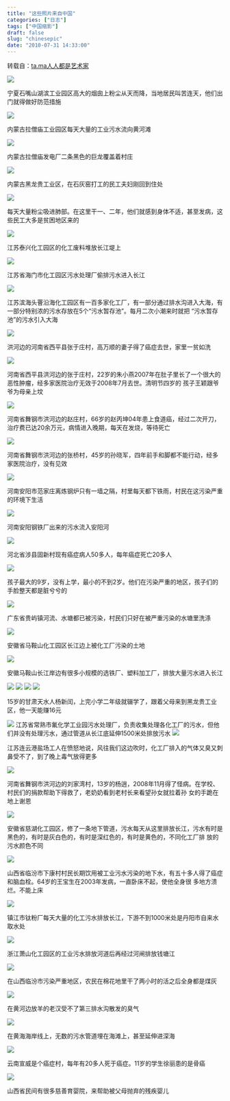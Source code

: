```yaml
---
title: "这些照片来自中国"
categories: ["日志"]
tags: ["中国缩影"]
draft: false
slug: "chinesepic"
date: "2010-07-31 14:33:00"
---
```


转载自：<a href="https://ta.md/1193/" target="_blank">ta.ma人人都是艺术家</a>

<img src="https://cdn.jsdelivr.net/gh/eallion/blog@public/images/2010/07/31/2659925206.jpg" />

宁夏石嘴山湖滨工业园区高大的烟囱上粉尘从天而降，当地居民叫苦连天，他们出门就得做好防范措施

<img src="https://cdn.jsdelivr.net/gh/eallion/blog@public/images/2010/07/31/3236942723.jpg"/>

内蒙古拉僧庙工业园区每天大量的工业污水流向黄河滩

<img src="https://cdn.jsdelivr.net/gh/eallion/blog@public/images/2010/07/31/3787769007.jpg" />

内蒙古拉僧庙发电厂二条黑色的巨龙覆盖着村庄

<img src="https://cdn.jsdelivr.net/gh/eallion/blog@public/images/2010/07/31/788777169.jpg" />

内蒙古黑龙贵工业区，在石灰窑打工的民工夫妇刚回到住处

<img src="https://cdn.jsdelivr.net/gh/eallion/blog@public/images/2010/07/31/1398054528.jpg" />

每天大量粉尘吸进肺部。在这里干一、二年，他们就感到身体不适，甚至发病，这些民工大多是贫困地区来的

<img src="https://cdn.jsdelivr.net/gh/eallion/blog@public/images/2010/07/31/152655098.jpg" />

江苏泰兴化工园区的化工废料堆放长江堤上

<img src="https://cdn.jsdelivr.net/gh/eallion/blog@public/images/2010/07/31/809631131.jpg" />

江苏省海门市化工园区污水处理厂偷排污水进入长江

<img src="https://cdn.jsdelivr.net/gh/eallion/blog@public/images/2010/07/31/3165359964.jpg" />

江苏滨海头罾沿海化工园区有一百多家化工厂，有一部分通过排水沟进入大海，有一部分特别浓的污水存放在5个“污水暂存池”。每月二次小潮来时就把 “污水暂存池”的污水引入大海

<img src="https://cdn.jsdelivr.net/gh/eallion/blog@public/images/2010/07/31/2615138078.jpg" />

洪河边的河南省西平县张于庄村，高万顺的妻子得了癌症去世，家里一贫如洗

<img src="https://cdn.jsdelivr.net/gh/eallion/blog@public/images/2010/07/31/2076751741.jpg" />

河南省西平县洪河边的张于庄村，22岁的朱小燕2007年在肚子里长了一个很大的恶性肿瘤，经多家医院治疗无效于2008年7月去世。清明节四岁的 孩子王颖跟爷爷为母亲上坟

<img src="https://cdn.jsdelivr.net/gh/eallion/blog@public/images/2010/07/31/3264732214.jpg" />

河南省舞钢市洪河边的赵庄村，66岁的赵丙坤04年患上食道癌，经过二次开刀，治疗费已达20余万元，病情进入晚期，每天在发烧，等待死亡

<img src="https://cdn.jsdelivr.net/gh/eallion/blog@public/images/2010/07/31/2683938327.jpg" />

河南省舞钢市洪河边的张桥村，45岁的孙晓军，四年前手和脚都不能行动，经多家医院治疗，没有见效

<img src="https://cdn.jsdelivr.net/gh/eallion/blog@public/images/2010/07/31/2729672082.jpg" />

河南安阳市范家庄离炼钢炉只有一墙之隔，村里每天都下铁雨，村民在这污染严重的环境下生活

<img src="https://cdn.jsdelivr.net/gh/eallion/blog@public/images/2010/07/31/1602253216.jpg" />

河南安阳钢铁厂出来的污水流入安阳河

<img src="https://cdn.jsdelivr.net/gh/eallion/blog@public/images/2010/07/31/4195724604.jpg" />

河北省涉县固新村现有癌症病人50多人，每年癌症死亡20多人

<img src="https://cdn.jsdelivr.net/gh/eallion/blog@public/images/2010/07/31/3535905323.jpg" />

孩子最大的9岁，没有上学，最小的不到2岁。他们在污染严重的地区，孩子们的手脸整天都是脏兮兮的

<img src="https://cdn.jsdelivr.net/gh/eallion/blog@public/images/2010/07/31/4184492394.jpg" />

广东省贵屿镇河流、水塘都已被污染，村民们只好在被严重污染的水塘里洗涤

<img src="https://cdn.jsdelivr.net/gh/eallion/blog@public/images/2010/07/31/1512534315.jpg" />

安徽省马鞍山化工园区长江边上被化工厂污染的土地

<img src="https://cdn.jsdelivr.net/gh/eallion/blog@public/images/2010/07/31/3410933357.jpg" />

安徽马鞍山长江岸边有很多小规模的选铁厂、塑料加工厂，排放大量污水进入长江

<img src="https://cdn.jsdelivr.net/gh/eallion/blog@public/images/2010/07/31/3341964225.jpg" />

<img src="https://cdn.jsdelivr.net/gh/eallion/blog@public/images/2010/07/31/293921300.jpg" />

<img src="https://cdn.jsdelivr.net/gh/eallion/blog@public/images/2010/07/31/1141153084.jpg" />

<img src="https://cdn.jsdelivr.net/gh/eallion/blog@public/images/2010/07/31/4059002325.jpg" />

15岁的甘肃天水人杨新闰，上完小学二年级就辍学了，跟着父母来到黑龙贵工业区，他一天能赚16元

<img src="https://cdn.jsdelivr.net/gh/eallion/blog@public/images/2010/07/31/3396972444.jpg" />
江苏省常熟市氟化学工业园污水处理厂，负责收集处理各化工厂的污水，但他们并没有处理污水，通过管道从长江底延伸1500米处排放污水

<img src="https://cdn.jsdelivr.net/gh/eallion/blog@public/images/2010/07/31/2914857750.jpg" />

江苏连云港盐场工人在愤怒地说，风往我们这边吹时，化工厂排入的气体又臭又刺鼻受不了，到了晚上毒气放得更多

<img src="https://cdn.jsdelivr.net/gh/eallion/blog@public/images/2010/07/31/1088180641.jpg" />

河南省舞钢市洪河边的刘家湾村，13岁的杨逍，2008年11月得了怪病。在学校、村民们的捐款帮助下得救了，老奶奶看到老村长来看望孙女就拉着孙 女的手跪在地上谢恩

<img src="https://cdn.jsdelivr.net/gh/eallion/blog@public/images/2010/07/31/1255403180.jpg" />

安徽省慈湖化工园区，修了一条地下管道，污水每天从这里排放长江，污水有时是黑色的，有时是灰白色的，有时是深红色的，有时是黄色的，不同化工厂排 放的污水颜色不同

<img src="https://cdn.jsdelivr.net/gh/eallion/blog@public/images/2010/07/31/3455612560.jpg" />

山西省临汾市下康村村民长期饮用被工业污水污染的地下水，有五十多人得了癌症和脑血栓。64岁的王宝生在2003年发病，一直卧床不起，使他全身很 多地方溃烂。不能上床

<img src="https://cdn.jsdelivr.net/gh/eallion/blog@public/images/2010/07/31/4541374.jpg" />

镇江市钛粉厂每天大量的化工污水排放长江，下游不到1000米处是丹阳市自来水取水处

<img src="https://cdn.jsdelivr.net/gh/eallion/blog@public/images/2010/07/31/2402794037.jpg" />

浙江萧山化工园区的工业污水排放河道后再经过河闸排放钱塘江

<img src="https://cdn.jsdelivr.net/gh/eallion/blog@public/images/2010/07/31/2657818386.jpg" />

在山西临汾市污染严重地区，农民在棉花地里干了两小时的活之后全身都是煤灰

<img src="https://cdn.jsdelivr.net/gh/eallion/blog@public/images/2010/07/31/325568793.jpg" />

在黄河边放羊的老汉受不了第三排水沟散发的臭气

<img src="https://cdn.jsdelivr.net/gh/eallion/blog@public/images/2010/07/31/1393500637.jpg" />

在黄海海岸线上，无数的污水管道埋在海滩上，甚至延伸进深海

<img src="https://cdn.jsdelivr.net/gh/eallion/blog@public/images/2010/07/31/1034604636.jpg" />

云南宣威是个癌症村，每年有20多人死于癌症。11岁的学生徐丽患的是骨癌

<img src="https://cdn.jsdelivr.net/gh/eallion/blog@public/images/2010/07/31/3865312593.jpg" />

山西省民间有很多慈善育婴院，来帮助被父母抛弃的残疾婴儿

